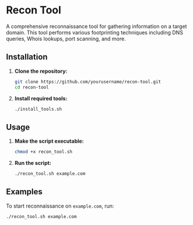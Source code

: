 # Recon Tool

A comprehensive reconnaissance tool for gathering information on a target domain. This tool performs various footprinting techniques including DNS queries, Whois lookups, port scanning, and more.

## Installation

1. **Clone the repository:**
    ```bash
    git clone https://github.com/yourusername/recon-tool.git
    cd recon-tool
    ```

2. **Install required tools:**
    ```bash
    ./install_tools.sh
    ```

## Usage

1. **Make the script executable:**
    ```bash
    chmod +x recon_tool.sh
    ```

2. **Run the script:**
    ```bash
    ./recon_tool.sh example.com
    ```

## Examples

To start reconnaissance on `example.com`, run:
```bash
./recon_tool.sh example.com
